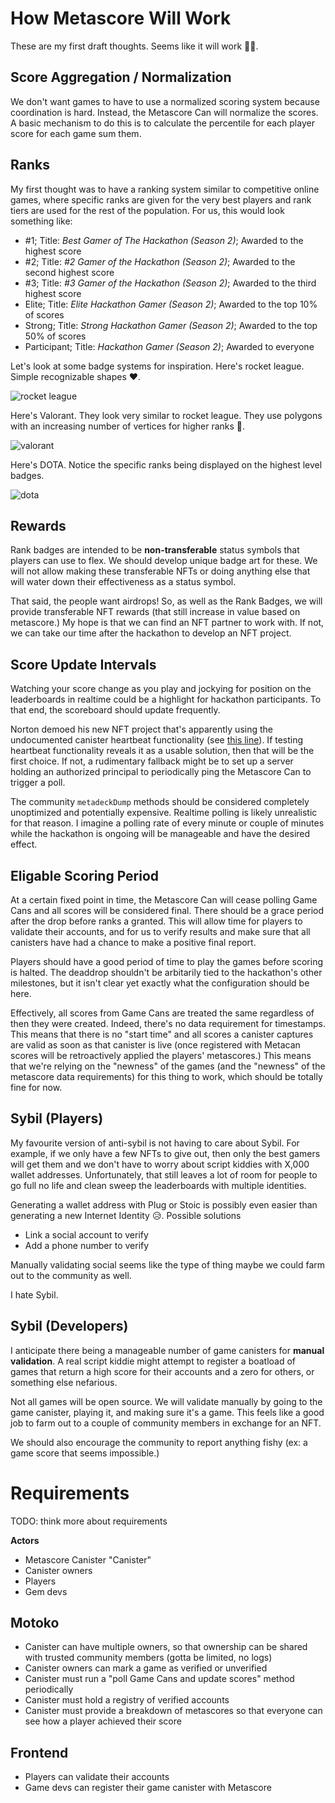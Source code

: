 # How Metascore Will Work

These are my first draft thoughts. Seems like it will work 🤷‍♂️.

## Score Aggregation / Normalization

We don't want games to have to use a normalized scoring system because coordination is hard. Instead, the Metascore Can will normalize the scores. A basic mechanism to do this is to calculate the percentile for each player score for each game sum them. 

## Ranks

My first thought was to have a ranking system similar to competitive online games, where specific ranks are given for the very best players and rank tiers are used for the rest of the population. For us, this would look something like:

- #1; Title: *Best Gamer of The Hackathon (Season 2)*; Awarded to the highest score
- #2; Title: *#2 Gamer of the Hackathon (Season 2)*; Awarded to the second highest score
- #3; Title: *#3 Gamer of the Hackathon (Season 2)*; Awarded to the third highest score
- Elite; Title: *Elite Hackathon Gamer (Season 2)*; Awarded to the top 10% of scores
- Strong; Title: *Strong Hackathon Gamer (Season 2)*; Awarded to the top 50% of scores
- Participant; Title: *Hackathon Gamer (Season 2)*; Awarded to everyone

Let's look at some badge systems for inspiration. Here's rocket league. Simple recognizable shapes ❤️.

![rocket league](https://cdn.dribbble.com/users/1708797/screenshots/6769253/rocketleague_ranks.png)

Here's Valorant. They look very similar to rocket league. They use polygons with an increasing number of vertices for higher ranks 🤔.

![valorant](https://images.contentstack.io/v3/assets/bltb6530b271fddd0b1/blte5a6438f76e89acf/5eec2c0f34f8f30c7cfb3025/VALORANT_ICONS_2.jpg)

Here's DOTA. Notice the specific ranks being displayed on the highest level badges.

![dota](https://i.redd.it/u4y3kphk1g211.png)

## Rewards

Rank badges are intended to be **non-transferable** status symbols that players can use to flex. We should develop unique badge art for these. We will not allow making these transferable NFTs or doing anything else that will water down their effectiveness as a status symbol.

That said, the people want airdrops! So, as well as the Rank Badges, we will provide transferable NFT rewards (that still increase in value based on metascore.) My hope is that we can find an NFT partner to work with. If not, we can take our time after the hackathon to develop an NFT project.

## Score Update Intervals

Watching your score change as you play and jockying for position on the leaderboards in realtime could be a highlight for hackathon participants. To that end, the scoreboard should update frequently.

Norton demoed his new NFT project that's apparently using the undocumented canister heartbeat functionality (see [this line](https://github.com/FloorLamp/cubic/blob/main/src/cubic/Cubic.mo#L447)). If testing heartbeat functionality reveals it as a usable solution, then that will be the first choice. If not, a rudimentary fallback might be to set up a server holding an authorized principal to periodically ping the Metascore Can to trigger a poll.

The community `metadeckDump` methods should be considered completely unoptimized and potentially expensive. Realtime polling is likely unrealistic for that reason. I imagine a polling rate of every minute or couple of minutes while the hackathon is ongoing will be manageable and have the desired effect.

## Eligable Scoring Period

At a certain fixed point in time, the Metascore Can will cease polling Game Cans and all scores will be considered final. There should be a grace period after the drop before ranks a granted. This will allow time for players to validate their accounts, and for us to verify results and make sure that all canisters have had a chance to make a positive final report.

Players should have a good period of time to play the games before scoring is halted. The deaddrop shouldn't be arbitarily tied to the hackathon's other milestones, but it isn't clear yet exactly what the configuration should be here.

Effectively, all scores from Game Cans are treated the same regardless of then they were created. Indeed, there's no data requirement for timestamps. This means that there is no "start time" and all scores a canister captures are valid as soon as that canister is live (once registered with Metacan scores will be retroactively applied the players' metascores.) This means that we're relying on the "newness" of the games (and the "newness" of the metascore data requirements) for this thing to work, which should be totally fine for now.

## Sybil (Players)

My favourite version of anti-sybil is not having to care about Sybil. For example, if we only have a few NFTs to give out, then only the best gamers will get them and we don't have to worry about script kiddies with X,000 wallet addresses. Unfortunately, that still leaves a lot of room for people to go full no life and clean sweep the leaderboards with multiple identities.

Generating a wallet address with Plug or Stoic is possibly even easier than generating a new Internet Identity 😥. Possible solutions

- Link a social account to verify
- Add a phone number to verify

Manually validating social seems like the type of thing maybe we could farm out to the community as well.

I hate Sybil.

## Sybil (Developers)

I anticipate there being a manageable number of game canisters for **manual validation**. A real script kiddie might attempt to register a boatload of games that return a high score for their accounts and a zero for others, or something else nefarious.

Not all games will be open source. We will validate manually by going to the game canister, playing it, and making sure it's a game. This feels like a good job to farm out to a couple of community members in exchange for an NFT.

We should also encourage the community to report anything fishy (ex: a game score that seems impossible.)

# Requirements

TODO: think more about requirements

**Actors**

- Metascore Canister "Canister"
- Canister owners
- Players
- Gem devs

## Motoko

- Canister can have multiple owners, so that ownership can be shared with trusted community members (gotta be limited, no logs)
- Canister owners can mark a game as verified or unverified
- Canister must run a "poll Game Cans and update scores" method periodically
- Canister must hold a registry of verified accounts
- Canister must provide a breakdown of metascores so that everyone can see how a player achieved their score

## Frontend

- Players can validate their accounts
- Game devs can register their game canister with Metascore
